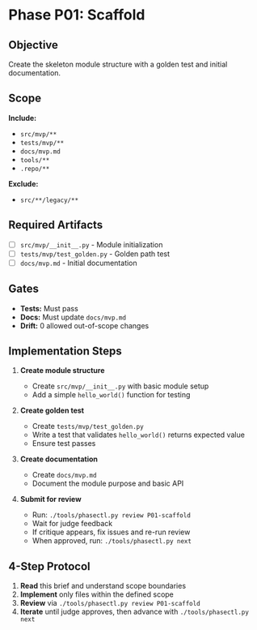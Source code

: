 # Phase P01: Scaffold

## Objective
Create the skeleton module structure with a golden test and initial documentation.

## Scope
**Include:**
- `src/mvp/**`
- `tests/mvp/**`
- `docs/mvp.md`
- `tools/**`
- `.repo/**`

**Exclude:**
- `src/**/legacy/**`

## Required Artifacts
- [ ] `src/mvp/__init__.py` - Module initialization
- [ ] `tests/mvp/test_golden.py` - Golden path test
- [ ] `docs/mvp.md` - Initial documentation

## Gates
- **Tests:** Must pass
- **Docs:** Must update `docs/mvp.md`
- **Drift:** 0 allowed out-of-scope changes

## Implementation Steps

1. **Create module structure**
   - Create `src/mvp/__init__.py` with basic module setup
   - Add a simple `hello_world()` function for testing

2. **Create golden test**
   - Create `tests/mvp/test_golden.py`
   - Write a test that validates `hello_world()` returns expected value
   - Ensure test passes

3. **Create documentation**
   - Create `docs/mvp.md`
   - Document the module purpose and basic API

4. **Submit for review**
   - Run: `./tools/phasectl.py review P01-scaffold`
   - Wait for judge feedback
   - If critique appears, fix issues and re-run review
   - When approved, run: `./tools/phasectl.py next`

## 4-Step Protocol

1. **Read** this brief and understand scope boundaries
2. **Implement** only files within the defined scope
3. **Review** via `./tools/phasectl.py review P01-scaffold`
4. **Iterate** until judge approves, then advance with `./tools/phasectl.py next`

